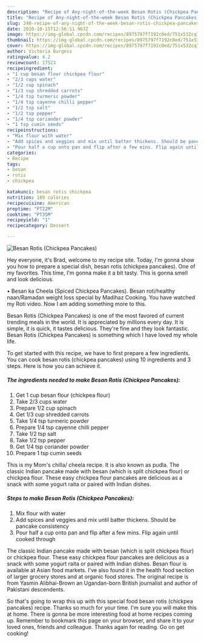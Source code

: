```yaml
---
description: "Recipe of Any-night-of-the-week Besan Rotis (Chickpea Pancakes)"
title: "Recipe of Any-night-of-the-week Besan Rotis (Chickpea Pancakes)"
slug: 240-recipe-of-any-night-of-the-week-besan-rotis-chickpea-pancakes
date: 2020-10-15T12:56:11.967Z
image: https://img-global.cpcdn.com/recipes/8975797f7192c0ed/751x532cq70/besan-rotis-chickpea-pancakes-recipe-main-photo.jpg
thumbnail: https://img-global.cpcdn.com/recipes/8975797f7192c0ed/751x532cq70/besan-rotis-chickpea-pancakes-recipe-main-photo.jpg
cover: https://img-global.cpcdn.com/recipes/8975797f7192c0ed/751x532cq70/besan-rotis-chickpea-pancakes-recipe-main-photo.jpg
author: Victoria Burgess
ratingvalue: 4.2
reviewcount: 17523
recipeingredient:
- "1 cup besan flour chickpea flour"
- "2/3 cups water"
- "1/2 cup spinach"
- "1/3 cup shredded carrots"
- "1/4 tsp turmeric powder"
- "1/4 tsp cayenne chilli pepper"
- "1/2 tsp salt"
- "1/2 tsp pepper"
- "1/4 tsp coriander powder"
- "1 tsp cumin seeds"
recipeinstructions:
- "Mix flour with water"
- "Add spices and veggies and mix until batter thickens. Should be pancake consistency"
- "Pour half a cup onto pan and flip after a few mins. Flip again until cooked through"
categories:
- Recipe
tags:
- besan
- rotis
- chickpea

katakunci: besan rotis chickpea 
nutrition: 189 calories
recipecuisine: American
preptime: "PT22M"
cooktime: "PT35M"
recipeyield: "1"
recipecategory: Dessert

---
```



![Besan Rotis (Chickpea Pancakes)](https://img-global.cpcdn.com/recipes/8975797f7192c0ed/751x532cq70/besan-rotis-chickpea-pancakes-recipe-main-photo.jpg)

Hey everyone, it's Brad, welcome to my recipe site. Today, I'm gonna show you how to prepare a special dish, besan rotis (chickpea pancakes). One of my favorites. This time, I'm gonna make it a bit tasty. This is gonna smell and look delicious.

• Besan ka Cheela (Spiced Chickpea Pancakes). Besan roti/healthy naan/Ramadan weight loss special by Madihaz Cooking. You have watched my Roti video. Now I am adding something more to this.

Besan Rotis (Chickpea Pancakes) is one of the most favored of current trending meals in the world. It is appreciated by millions every day. It is simple, it is quick, it tastes delicious. They're fine and they look fantastic. Besan Rotis (Chickpea Pancakes) is something which I have loved my whole life.


To get started with this recipe, we have to first prepare a few ingredients. You can cook besan rotis (chickpea pancakes) using 10 ingredients and 3 steps. Here is how you can achieve it.

<!--inarticleads1-->

##### The ingredients needed to make Besan Rotis (Chickpea Pancakes):

1. Get 1 cup besan flour (chickpea flour)
1. Take 2/3 cups water
1. Prepare 1/2 cup spinach
1. Get 1/3 cup shredded carrots
1. Take 1/4 tsp turmeric powder
1. Prepare 1/4 tsp cayenne chilli pepper
1. Take 1/2 tsp salt
1. Take 1/2 tsp pepper
1. Get 1/4 tsp coriander powder
1. Prepare 1 tsp cumin seeds


This is my Mom&#39;s chilla/ cheela recipe. It is also known as pudla. The classic Indian pancake made with besan (which is split chickpea flour) or chickpea flour. These easy chickpea flour pancakes are delicious as a snack with some yogurt raita or paired with Indian dishes. 

<!--inarticleads2-->

##### Steps to make Besan Rotis (Chickpea Pancakes):

1. Mix flour with water
1. Add spices and veggies and mix until batter thickens. Should be pancake consistency
1. Pour half a cup onto pan and flip after a few mins. Flip again until cooked through


The classic Indian pancake made with besan (which is split chickpea flour) or chickpea flour. These easy chickpea flour pancakes are delicious as a snack with some yogurt raita or paired with Indian dishes. Besan flour is available at Asian food markets. I&#39;ve also found it in the health food section of larger grocery stores and at organic food stores. The original recipe is from Yasmin Alibhai-Brown an Ugandan-born British journalist and author of Pakistani descendents. 

So that's going to wrap this up with this special food besan rotis (chickpea pancakes) recipe. Thanks so much for your time. I'm sure you will make this at home. There is gonna be more interesting food at home recipes coming up. Remember to bookmark this page on your browser, and share it to your loved ones, friends and colleague. Thanks again for reading. Go on get cooking!
